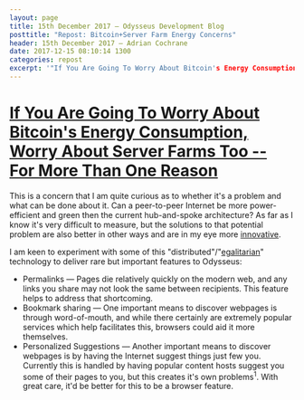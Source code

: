 ```yaml
---
layout: page
title: 15th December 2017 — Odysseus Development Blog
posttitle: "Repost: Bitcoin+Server Farm Energy Concerns"
header: 15th December 2017 — Adrian Cochrane
date: 2017-12-15 08:10:14 1300
categories: repost
excerpt: '"If You Are Going To Worry About Bitcoin's Energy Consumption, Worry About Server Farms Too -- For More Than One Reason" Techdirt.com'
---
```


# [If You Are Going To Worry About Bitcoin's Energy Consumption, Worry About Server Farms Too -- For More Than One Reason](https://www.techdirt.com/articles/20171213/03424038794/if-you-are-going-to-worry-about-bitcoins-energy-consumption-worry-about-server-farms-too-more-than-one-reason.shtml)

This is a concern that I am quite curious as to whether it's a problem and what can be done about it. Can a peer-to-peer Internet be more power-efficient and green then the current hub-and-spoke architecture? As far as I know it's very difficult to measure, but the solutions to that potential problem are also better in other ways and are in my eye more [innovative](https://ar.al/notes/privacy-as-innovation/). 

I am keen to experiment with some of this "distributed"/"[egalitarian](https://mastodon.ar.al/@aral/99036879877897705)" technology to deliver rare but important features to Odysseus:

* Permalinks — Pages die relatively quickly on the modern web, and any links you share may not look the same between recipients. This feature helps to address that shortcoming.
* Bookmark sharing — One important means to discover webpages is through word-of-mouth, and while there certainly are extremely popular services which help facilitates this, browsers could aid it more themselves.
* Personalized Suggestions — Another important means to discover webpages is by having the Internet suggest things just few you. Currently this is handled by having popular content hosts suggest you some of their pages to you, but this creates it's own problems<sup title="It only serves their site, not the web; it requires intense tracking and privacy invasion; ads may bias it; etc">1</sup>. With great care, it'd be better for this to be a browser feature. 
